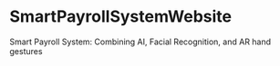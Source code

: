 # SmartPayrollSystemWebsite
Smart Payroll System: Combining AI, Facial Recognition, and AR hand gestures
